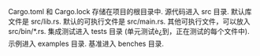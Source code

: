 Cargo.toml 和 Cargo.lock 存储在项目的根目录中.
源代码进入 src 目录.
默认库文件是 src/lib.rs.
默认的可执行文件是 src/main.rs.
其他可执行文件，可以放入 src/bin/*.rs.
集成测试进入 tests 目录 (单元测试è¿到，正在测试的每个文件中).
示例进入 examples 目录.
基准进入 benches 目录.
